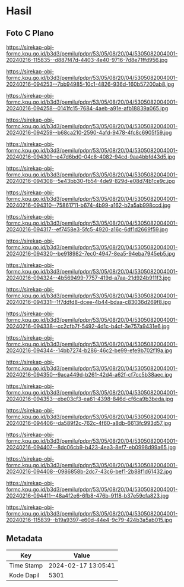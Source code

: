 # Hasil

## Foto C Plano

https://sirekap-obj-formc.kpu.go.id/b3d3/pemilu/pdpr/53/05/08/20/04/5305082004001-20240216-115835--d887f47d-4403-4e40-9716-7d8e71ffd956.jpg

https://sirekap-obj-formc.kpu.go.id/b3d3/pemilu/pdpr/53/05/08/20/04/5305082004001-20240216-094253--7bb94985-10c1-4826-936d-160b57200ab8.jpg

https://sirekap-obj-formc.kpu.go.id/b3d3/pemilu/pdpr/53/05/08/20/04/5305082004001-20240216-094258--0141fc15-7684-4aeb-a91e-afb18839a065.jpg

https://sirekap-obj-formc.kpu.go.id/b3d3/pemilu/pdpr/53/05/08/20/04/5305082004001-20240216-094259--b68ca210-2590-4afd-9478-4fc8c6905f59.jpg

https://sirekap-obj-formc.kpu.go.id/b3d3/pemilu/pdpr/53/05/08/20/04/5305082004001-20240216-094301--e47d6bd0-04c8-4082-94cd-9aa4bbfd43d5.jpg

https://sirekap-obj-formc.kpu.go.id/b3d3/pemilu/pdpr/53/05/08/20/04/5305082004001-20240216-094308--5e43bb30-fb54-4de9-829d-e08d74b1ce9c.jpg

https://sirekap-obj-formc.kpu.go.id/b3d3/pemilu/pdpr/53/05/08/20/04/5305082004001-20240216-094310--75861711-b674-4b99-a162-b2a5ab998ccd.jpg

https://sirekap-obj-formc.kpu.go.id/b3d3/pemilu/pdpr/53/05/08/20/04/5305082004001-20240216-094317--ef7458e3-5fc5-4920-a16c-6df1d2669f59.jpg

https://sirekap-obj-formc.kpu.go.id/b3d3/pemilu/pdpr/53/05/08/20/04/5305082004001-20240216-094320--be918982-7ec0-4947-8ea5-94eba7945eb5.jpg

https://sirekap-obj-formc.kpu.go.id/b3d3/pemilu/pdpr/53/05/08/20/04/5305082004001-20240216-094324--4b569499-7757-419d-a7aa-21d924b911f3.jpg

https://sirekap-obj-formc.kpu.go.id/b3d3/pemilu/pdpr/53/05/08/20/04/5305082004001-20240216-094331--1f7ddfd8-dcee-4b44-bdaa-c83036d269f8.jpg

https://sirekap-obj-formc.kpu.go.id/b3d3/pemilu/pdpr/53/05/08/20/04/5305082004001-20240216-094338--cc2cfb7f-5492-4d1c-b4cf-3e757a9431e6.jpg

https://sirekap-obj-formc.kpu.go.id/b3d3/pemilu/pdpr/53/05/08/20/04/5305082004001-20240216-094344--14bb7274-b286-46c2-be99-efe9b702f19a.jpg

https://sirekap-obj-formc.kpu.go.id/b3d3/pemilu/pdpr/53/05/08/20/04/5305082004001-20240216-094350--9aca449d-b261-42d4-a62f-cf7cc5b38aec.jpg

https://sirekap-obj-formc.kpu.go.id/b3d3/pemilu/pdpr/53/05/08/20/04/5305082004001-20240216-094353--ebe03cf3-ea61-4398-846d-cf6ca9b3beda.jpg

https://sirekap-obj-formc.kpu.go.id/b3d3/pemilu/pdpr/53/05/08/20/04/5305082004001-20240216-094406--da589f2c-762c-4f60-a8db-6613fc993d57.jpg

https://sirekap-obj-formc.kpu.go.id/b3d3/pemilu/pdpr/53/05/08/20/04/5305082004001-20240216-094407--8dc06cb9-b423-4ea3-8ef7-eb0998d99a65.jpg

https://sirekap-obj-formc.kpu.go.id/b3d3/pemilu/pdpr/53/05/08/20/04/5305082004001-20240216-094408--0986858b-2dc7-43c6-bef1-2b88f1d61432.jpg

https://sirekap-obj-formc.kpu.go.id/b3d3/pemilu/pdpr/53/05/08/20/04/5305082004001-20240216-094411--48a4f2e6-6fb8-476b-9118-b37e59cfa823.jpg

https://sirekap-obj-formc.kpu.go.id/b3d3/pemilu/pdpr/53/05/08/20/04/5305082004001-20240216-115839--b19a9397-e60d-44e4-9c79-424b3a5ab015.jpg


## Metadata

| Key        | Value               |
| ---------- | ------------------- |
| Time Stamp | 2024-02-17 13:05:41 |
| Kode Dapil | 5301                |



